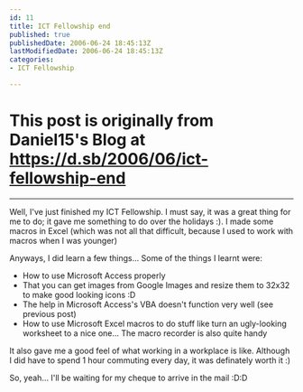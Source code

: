 ```yaml
---
id: 11
title: ICT Fellowship end
published: true
publishedDate: 2006-06-24 18:45:13Z
lastModifiedDate: 2006-06-24 18:45:13Z
categories:
- ICT Fellowship

---
```


# This post is originally from Daniel15's Blog at https://d.sb/2006/06/ict-fellowship-end

---

Well, I've just finished my ICT Fellowship. I must say, it was a great thing for me to do; it gave me something to do over the holidays :). I made some macros in Excel (which was not all that difficult, because I used to work with macros when I was younger)

Anyways, I did learn a few things... Some of the things I learnt were:

* How to use Microsoft Access properly
* That you can get images from Google Images and resize them to 32x32 to make good looking icons :D
* The help in Microsoft Access's VBA doesn't function very well (see previous post)
* How to use Microsoft Excel macros to do stuff like turn an ugly-looking worksheet to a nice one... The macro recorder is also quite handy

It also gave me a good feel of what working in a workplace is like. Although I did have to spend 1 hour commuting every day, it was definately worth it :)

So, yeah... I'll be waiting for my cheque to arrive in the mail :D:D

